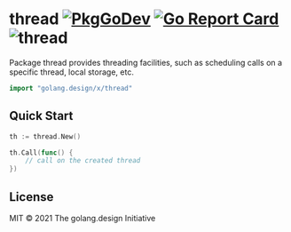 # thread [![PkgGoDev](https://pkg.go.dev/badge/golang.design/x/thread)](https://pkg.go.dev/golang.design/x/thread) [![Go Report Card](https://goreportcard.com/badge/golang.design/x/thread)](https://goreportcard.com/report/golang.design/x/thread) ![thread](https://github.com/golang-design/thread/workflows/thread/badge.svg?branch=main)

Package thread provides threading facilities, such as scheduling
calls on a specific thread, local storage, etc.

```go
import "golang.design/x/thread"
```

## Quick Start

```go
th := thread.New()

th.Call(func() {
    // call on the created thread
})
```

## License

MIT &copy; 2021 The golang.design Initiative